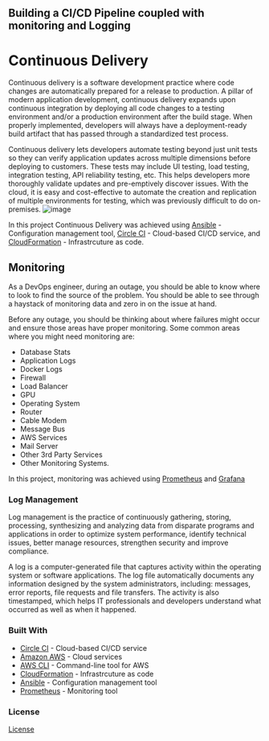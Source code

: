 
## Building a CI/CD Pipeline coupled with monitoring and Logging

# Continuous Delivery

Continuous delivery is a software development practice where code changes are automatically prepared for a release to production. A pillar of modern application development, continuous delivery expands upon continuous integration by deploying all code changes to a testing environment and/or a production environment after the build stage. When properly implemented, developers will always have a deployment-ready build artifact that has passed through a standardized test process. 

Continuous delivery lets developers automate testing beyond just unit tests so they can verify application updates across multiple dimensions before deploying to customers. These tests may include UI testing, load testing, integration testing, API reliability testing, etc. This helps developers more thoroughly validate updates and pre-emptively discover issues. With the cloud, it is easy and cost-effective to automate the creation and replication of multiple environments for testing, which was previously difficult to do on-premises.
![image](https://user-images.githubusercontent.com/48868321/184530337-35f25dab-3be0-4e77-8b03-33c029556db8.png)

In this project Continuous Delivery was achieved using  [Ansible](https://www.ansible.com/) - Configuration management tool, [Circle CI](www.circleci.com) - Cloud-based CI/CD service, and [CloudFormation](https://aws.amazon.com/cloudformation/) - Infrastrcuture as code.

## Monitoring 
As a DevOps engineer, during an outage, you should be able to know where to look to find the source of the problem. You should be able to see through a haystack of monitoring data and zero in on the issue at hand.

Before any outage, you should be thinking about where failures might occur and ensure those areas have proper monitoring. Some common areas where you might need monitoring are:

* Database Stats
* Application Logs
* Docker Logs
* Firewall
* Load Balancer
* GPU
* Operating System
* Router
* Cable Modem
* Message Bus
* AWS Services
* Mail Server
* Other 3rd Party Services
* Other Monitoring Systems.

In this project, monitoring was achieved using [Prometheus](https://prometheus.io/) and [Grafana](https://grafana.com/)

### Log Management

Log management is the practice of continuously gathering, storing, processing, synthesizing and analyzing data from disparate programs and applications in order to optimize system performance, identify technical issues, better manage resources, strengthen security and improve compliance.

A log is a computer-generated file that captures activity within the operating system or software applications. The log file automatically documents any information designed by the system administrators, including: messages, error reports, file requests and file transfers. The activity is also timestamped, which helps IT professionals and developers understand what occurred as well as when it happened.



### Built With

- [Circle CI](www.circleci.com) - Cloud-based CI/CD service
- [Amazon AWS](https://aws.amazon.com/) - Cloud services
- [AWS CLI](https://aws.amazon.com/cli/) - Command-line tool for AWS
- [CloudFormation](https://aws.amazon.com/cloudformation/) - Infrastrcuture as code
- [Ansible](https://www.ansible.com/) - Configuration management tool
- [Prometheus](https://prometheus.io/) - Monitoring tool

### License

[License](LICENSE.md)
